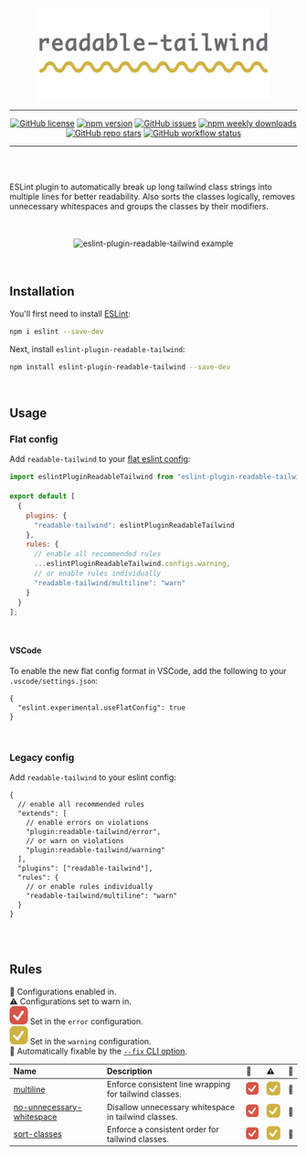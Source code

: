 <div align="center">
  <picture>
    <source media="(prefers-color-scheme: dark)" srcset="./assets/eslint-plugin-readable-tailwind-logo-dark.svg">
    <source media="(prefers-color-scheme: light)" srcset="./assets/eslint-plugin-readable-tailwind-logo-light.svg">
    <img alt="eslint-plugin-readable-tailwind logo" src="./assets/eslint-plugin-readable-tailwind-logo.svg">
  </picture>
</div>

---

<div align="center">

  [![GitHub license](https://img.shields.io/github/license/schoero/eslint-plugin-readable-tailwind?style=flat-square&labelColor=454c5c&color=00AD51)](https://github.com/schoero/eslint-plugin-readable-tailwind/blob/main/LICENSE)
  [![npm version](https://img.shields.io/npm/v/eslint-plugin-readable-tailwind?style=flat-square&labelColor=454c5c&color=00AD51)](https://www.npmjs.com/package/eslint-plugin-readable-tailwind?activeTab=versions)
  [![GitHub issues](https://img.shields.io/github/issues/schoero/eslint-plugin-readable-tailwind?style=flat-square&labelColor=454c5c&color=00AD51)](https://github.com/schoero/eslint-plugin-readable-tailwind/issues)
  [![npm weekly downloads](https://img.shields.io/npm/dw/eslint-plugin-readable-tailwind?style=flat-square&labelColor=454c5c&color=00AD51)](https://www.npmjs.com/package/eslint-plugin-readable-tailwind?activeTab=readme)
  [![GitHub repo stars](https://img.shields.io/github/stars/schoero/eslint-plugin-readable-tailwind?style=flat-square&labelColor=454c5c&color=00AD51)](https://github.com/schoero/eslint-plugin-readable-tailwind/stargazers)
  [![GitHub workflow status](https://img.shields.io/github/actions/workflow/status/schoero/eslint-plugin-readable-tailwind/ci.yml?event=push&style=flat-square&labelColor=454c5c&color=00AD51)](https://github.com/schoero/eslint-plugin-readable-tailwind/actions?query=workflow%3ACI)

</div>

---

<br/>
<br/>

ESLint plugin to automatically break up long tailwind class strings into multiple lines for better readability.
Also sorts the classes logically, removes unnecessary whitespaces and groups the classes by their modifiers.

<br/>
<br/>

<div align="center">
  <img alt="eslint-plugin-readable-tailwind example" width="640px" src="https://raw.githubusercontent.com/schoero/eslint-plugin-readable-tailwind/main/assets/eslint-plugin-readable-tailwind-example.png">
</div>

<br/>
<br/>

## Installation

You'll first need to install [ESLint](https://eslint.org/):

```sh
npm i eslint --save-dev
```

Next, install `eslint-plugin-readable-tailwind`:

```sh
npm install eslint-plugin-readable-tailwind --save-dev
```

<br/>

## Usage

### Flat config

Add `readable-tailwind` to your [flat eslint config](https://eslint.org/docs/latest/use/configure/configuration-files-new):

```js
import eslintPluginReadableTailwind from "eslint-plugin-readable-tailwind";

export default [
  {
    plugins: {
      "readable-tailwind": eslintPluginReadableTailwind
    },
    rules: {
      // enable all recommended rules
      ...eslintPluginReadableTailwind.configs.warning,
      // or enable rules individually
      "readable-tailwind/multiline": "warn"
    }
  }
];
```

<br/>

#### VSCode

To enable the new flat config format in VSCode, add the following to your `.vscode/settings.json`:

```jsonc
{
  "eslint.experimental.useFlatConfig": true
}
```

<br/>

### Legacy config

Add `readable-tailwind` to your eslint config:

```jsonc
{
  // enable all recommended rules
  "extends": [
    // enable errors on violations
    "plugin:readable-tailwind/error",
    // or warn on violations
    "plugin:readable-tailwind/warning"
  ],
  "plugins": ["readable-tailwind"],
  "rules": {
    // or enable rules individually
    "readable-tailwind/multiline": "warn"
  }
}
```

<br/>
<br/>

## Rules

<!-- begin auto-generated rules list -->

💼 Configurations enabled in.\
⚠️ Configurations set to warn in.\
![error](./assets/checkmark-error.svg) Set in the `error` configuration.\
![warning](./assets/checkmark-warning.svg) Set in the `warning` configuration.\
🔧 Automatically fixable by the [`--fix` CLI option](https://eslint.org/docs/user-guide/command-line-interface#--fix).

| Name                                                                 | Description                                            | 💼                                     | ⚠️                                         | 🔧 |
| :------------------------------------------------------------------- | :----------------------------------------------------- | :------------------------------------- | :----------------------------------------- | :- |
| [multiline](docs/rules/multiline.md)                                 | Enforce consistent line wrapping for tailwind classes. | ![error](./assets/checkmark-error.svg) | ![warning](./assets/checkmark-warning.svg) | 🔧 |
| [no-unnecessary-whitespace](docs/rules/no-unnecessary-whitespace.md) | Disallow unnecessary whitespace in tailwind classes.   | ![error](./assets/checkmark-error.svg) | ![warning](./assets/checkmark-warning.svg) | 🔧 |
| [sort-classes](docs/rules/sort-classes.md)                           | Enforce a consistent order for tailwind classes.       | ![error](./assets/checkmark-error.svg) | ![warning](./assets/checkmark-warning.svg) | 🔧 |

<!-- end auto-generated rules list -->
